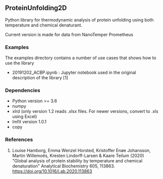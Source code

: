 ProteinUnfolding2D
------------------

Python library for thermodynamic analysis of protein unfolding using both temperature and chemical denaturant.

Current version is made for data from NanoTemper Prometheus 

### Examples

The examples directory contains a number of use cases that shows how to use the library

- 20191202_ACBP.ipynb : Jupyter notebook used in the original description of the library [1]

### Dependencies

- Python version >= 3.6
- numpy
- xlrd (only version 1.2 reads .xlsx files. For newer versions, convert to .xls using Excel)
- lmfit version 1.0.1
- copy

### References

1. Louise Hamborg, Emma Wenzel Horsted, Kristoffer Enøe Johansson, Martin Willemoës, Kresten Lindorff-Larsen & Kaare Teilum (2020) "Global analysis of protein stability by temperature and chemical denaturation" Analytical Biochemistry 605, 113863. https://doi.org/10.1016/j.ab.2020.113863
